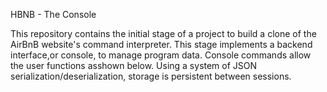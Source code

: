 HBNB - The Console

This repository contains the initial stage of a project to build a clone of the AirBnB website's command interpreter. This stage implements a backend interface,or console, to manage program data. Console commands allow the user functions asshown below. Using a system of JSON serialization/deserialization, storage is persistent between sessions.
